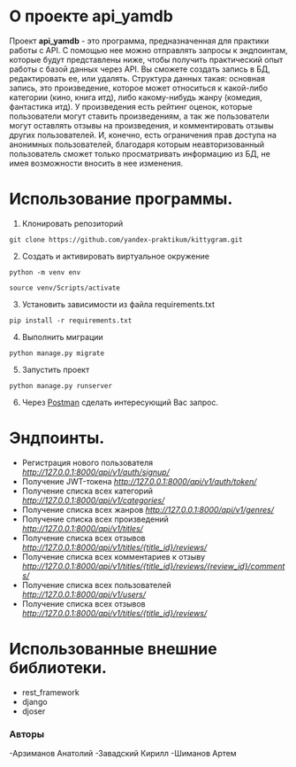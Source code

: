# О проекте api_yamdb
Проект **api_yamdb** - это программа, предназначенная для практики работы с API. С помощью нее можно отправлять запросы к эндпоинтам, которые будут представлены ниже, чтобы получить практический опыт работы с базой данных через API. Вы сможете создать запись в БД, редактировать ее, или удалять. Структура данных такая: основная запись, это произведение, которое может относиться к какой-либо категории (кино, книга итд), либо какому-нибудь жанру (комедия, фантастика итд). У произведения есть рейтинг оценок, которые пользователи могут ставить произведениям, а так же пользователи могут оставлять отзывы на произведения, и комментировать отзывы других пользователей. И, конечно, есть ограничения прав доступа на анонимных пользователей, благодаря которым неавторизованный пользователь сможет только просматривать информацию из БД, не имея возможности вносить в нее изменения.

# Использование программы.
1. Клонировать репозиторий
````
git clone https://github.com/yandex-praktikum/kittygram.git
````
2. Cоздать и активировать виртуальное окружение
````
python -m venv env
````
````
source venv/Scripts/activate
````
3. Установить зависимости из файла requirements.txt
````
pip install -r requirements.txt
````
4. Выполнить миграции
````
python manage.py migrate
````
5. Запустить проект
````
python manage.py runserver
````
6. Через [Postman](https://www.postman.com/downloads/) сделать интересующий Вас запрос.

# Эндпоинты.
- Регистрация нового пользователя *http://127.0.0.1:8000/api/v1/auth/signup/*
- Получение JWT-токена *http://127.0.0.1:8000/api/v1/auth/token/*
- Получение списка всех категорий *http://127.0.0.1:8000/api/v1/categories/*
- Получение списка всех жанров *http://127.0.0.1:8000/api/v1/genres/*
- Получение списка всех произведений *http://127.0.0.1:8000/api/v1/titles/*
- Получение списка всех отзывов *http://127.0.0.1:8000/api/v1/titles/{title_id}/reviews/*
- Получение списка всех комментариев к отзыву *http://127.0.0.1:8000/api/v1/titles/{title_id}/reviews/{review_id}/comments/*
- Получение списка всех пользователей *http://127.0.0.1:8000/api/v1/users/*
- Получение списка всех отзывов *http://127.0.0.1:8000/api/v1/titles/{title_id}/reviews/*

# Использованные внешние библиотеки.
- rest_framework
- django
- djoser

### Авторы
-Арзиманов Анатолий
-Завадский Кирилл
-Шиманов Артем
